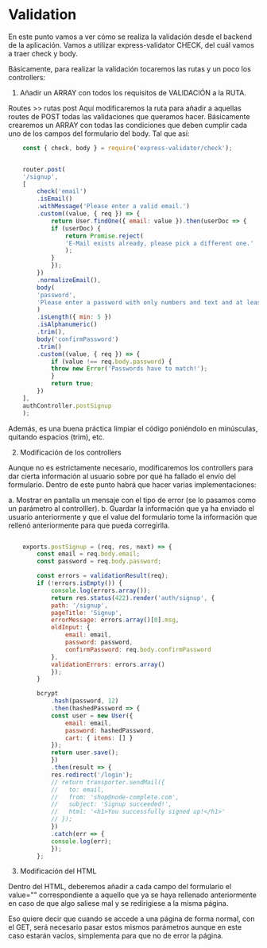 # Validation

En este punto vamos a ver cómo se realiza la validación desde el backend de la aplicación.
Vamos a utilizar express-validator CHECK, del cuál vamos a traer check y body.

Básicamente, para realizar la validación tocaremos las rutas y un poco los controllers:

1. Añadir un ARRAY con todos los requisitos de VALIDACIÓN a la RUTA.

Routes >> rutas post
    Aquí modificaremos la ruta para añadir a aquellas routes de POST todas las validaciones que queramos hacer. Básicamente crearemos un ARRAY con todas las condiciones que deben cumplir cada uno de los campos del formulario del body. Tal que así:

```javascript
    const { check, body } = require('express-validator/check');


    router.post(
    '/signup',
    [
        check('email')
        .isEmail()
        .withMessage('Please enter a valid email.')
        .custom((value, { req }) => {
            return User.findOne({ email: value }).then(userDoc => {
            if (userDoc) {
                return Promise.reject(
                'E-Mail exists already, please pick a different one.'
                );
            }
            });
        })
        .normalizeEmail(),
        body(
        'password',
        'Please enter a password with only numbers and text and at least 5 characters.'
        )
        .isLength({ min: 5 })
        .isAlphanumeric()
        .trim(),
        body('confirmPassword')
        .trim()
        .custom((value, { req }) => {
            if (value !== req.body.password) {
            throw new Error('Passwords have to match!');
            }
            return true;
        })
    ],
    authController.postSignup
    );

```

Además, es una buena práctica limpiar el código poniéndolo en minúsculas, quitando espacios (trim), etc.


2. Modificación de los controllers

Aunque no es estrictamente necesario, modificaremos los controllers para dar cierta información al usuario sobre por qué ha fallado el envío del formulario. Dentro de este punto habrá que hacer varias implementaciones:

a. Mostrar en pantalla un mensaje con el tipo de error (se lo pasamos como un parámetro al controlller).
b. Guardar la información que ya ha enviado el usuario anteriormente y que el value del formulario tome la información que rellenó anteriormente para que pueda corregirlla.

```javascript

    exports.postSignup = (req, res, next) => {
        const email = req.body.email;
        const password = req.body.password;

        const errors = validationResult(req);
        if (!errors.isEmpty()) {
            console.log(errors.array());
            return res.status(422).render('auth/signup', {
            path: '/signup',
            pageTitle: 'Signup',
            errorMessage: errors.array()[0].msg,
            oldInput: {
                email: email,
                password: password,
                confirmPassword: req.body.confirmPassword
            },
            validationErrors: errors.array()
            });
        }

        bcrypt
            .hash(password, 12)
            .then(hashedPassword => {
            const user = new User({
                email: email,
                password: hashedPassword,
                cart: { items: [] }
            });
            return user.save();
            })
            .then(result => {
            res.redirect('/login');
            // return transporter.sendMail({
            //   to: email,
            //   from: 'shop@node-complete.com',
            //   subject: 'Signup succeeded!',
            //   html: '<h1>You successfully signed up!</h1>'
            // });
            })
            .catch(err => {
            console.log(err);
            });
        };

```

3. Modificación del HTML

Dentro del HTML, deberemos añadir a cada campo del formulario el value="" correspondiente a aquello que ya se haya rellenado anteriormente en caso de que algo saliese mal y se redirigiese a la misma página.


Eso quiere decir que cuando se accede a una página de forma normal, con el GET, será necesario pasar estos mismos parámetros aunque en este caso estarán vacíos, simplementa para que no de error la página.